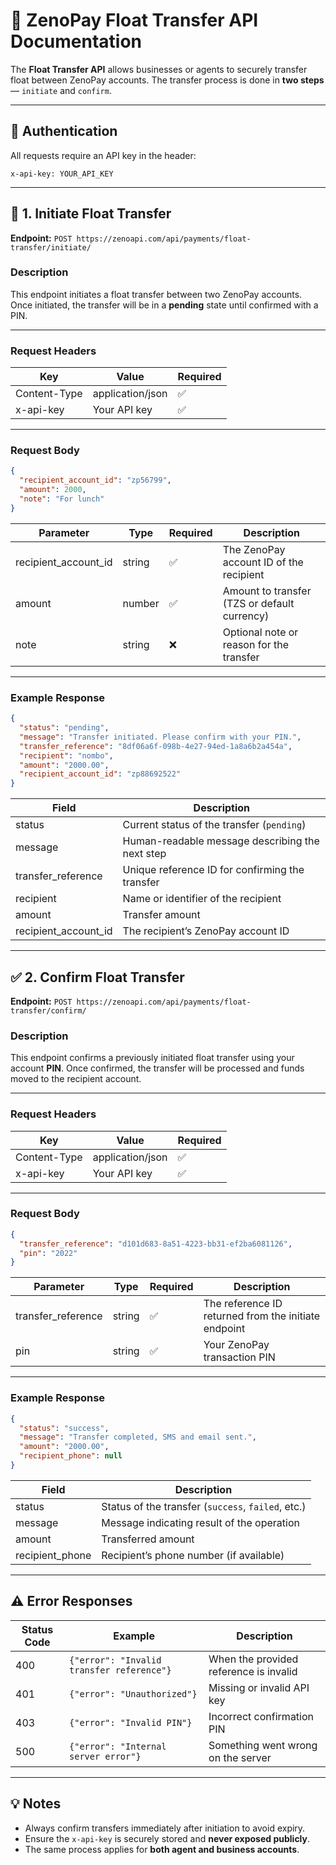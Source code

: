 

# 🧾 ZenoPay Float Transfer API Documentation

The **Float Transfer API** allows businesses or agents to securely transfer float between ZenoPay accounts. The transfer process is done in **two steps** — `initiate` and `confirm`.

---

## 🔐 Authentication

All requests require an API key in the header:

```
x-api-key: YOUR_API_KEY
```

---

## 🚀 1. Initiate Float Transfer

**Endpoint:**
`POST https://zenoapi.com/api/payments/float-transfer/initiate/`

### Description

This endpoint initiates a float transfer between two ZenoPay accounts.
Once initiated, the transfer will be in a **pending** state until confirmed with a PIN.

---

### Request Headers

| Key          | Value            | Required |
| ------------ | ---------------- | -------- |
| Content-Type | application/json | ✅        |
| x-api-key    | Your API key     | ✅        |

---

### Request Body

```json
{
  "recipient_account_id": "zp56799",
  "amount": 2000,
  "note": "For lunch"
}
```

| Parameter            | Type   | Required | Description                                  |
| -------------------- | ------ | -------- | -------------------------------------------- |
| recipient_account_id | string | ✅        | The ZenoPay account ID of the recipient      |
| amount               | number | ✅        | Amount to transfer (TZS or default currency) |
| note                 | string | ❌        | Optional note or reason for the transfer     |

---

### Example Response

```json
{
  "status": "pending",
  "message": "Transfer initiated. Please confirm with your PIN.",
  "transfer_reference": "8df06a6f-098b-4e27-94ed-1a8a6b2a454a",
  "recipient": "nombo",
  "amount": "2000.00",
  "recipient_account_id": "zp88692522"
}
```

| Field                | Description                                     |
| -------------------- | ----------------------------------------------- |
| status               | Current status of the transfer (`pending`)      |
| message              | Human-readable message describing the next step |
| transfer_reference   | Unique reference ID for confirming the transfer |
| recipient            | Name or identifier of the recipient             |
| amount               | Transfer amount                                 |
| recipient_account_id | The recipient’s ZenoPay account ID              |

---

## ✅ 2. Confirm Float Transfer

**Endpoint:**
`POST https://zenoapi.com/api/payments/float-transfer/confirm/`

### Description

This endpoint confirms a previously initiated float transfer using your account **PIN**.
Once confirmed, the transfer will be processed and funds moved to the recipient account.

---

### Request Headers

| Key          | Value            | Required |
| ------------ | ---------------- | -------- |
| Content-Type | application/json | ✅        |
| x-api-key    | Your API key     | ✅        |

---

### Request Body

```json
{
  "transfer_reference": "d101d683-8a51-4223-bb31-ef2ba6081126",
  "pin": "2022"
}
```

| Parameter          | Type   | Required | Description                                          |
| ------------------ | ------ | -------- | ---------------------------------------------------- |
| transfer_reference | string | ✅        | The reference ID returned from the initiate endpoint |
| pin                | string | ✅        | Your ZenoPay transaction PIN                         |

---

### Example Response

```json
{
  "status": "success",
  "message": "Transfer completed, SMS and email sent.",
  "amount": "2000.00",
  "recipient_phone": null
}
```

| Field           | Description                                        |
| --------------- | -------------------------------------------------- |
| status          | Status of the transfer (`success`, `failed`, etc.) |
| message         | Message indicating result of the operation         |
| amount          | Transferred amount                                 |
| recipient_phone | Recipient’s phone number (if available)            |

---

## ⚠️ Error Responses

| Status Code | Example                                   | Description                            |
| ----------- | ----------------------------------------- | -------------------------------------- |
| 400         | `{"error": "Invalid transfer reference"}` | When the provided reference is invalid |
| 401         | `{"error": "Unauthorized"}`               | Missing or invalid API key             |
| 403         | `{"error": "Invalid PIN"}`                | Incorrect confirmation PIN             |
| 500         | `{"error": "Internal server error"}`      | Something went wrong on the server     |

---

## 💡 Notes

* Always confirm transfers immediately after initiation to avoid expiry.
* Ensure the `x-api-key` is securely stored and **never exposed publicly**.
* The same process applies for **both agent and business accounts**.

